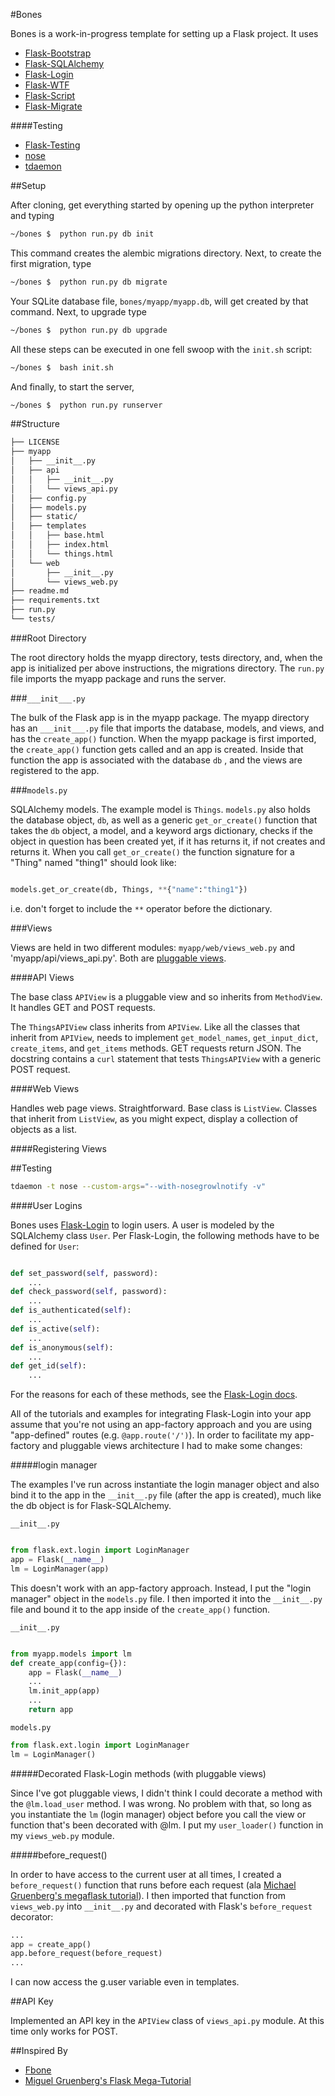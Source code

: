 #Bones

Bones is a work-in-progress template for setting up a Flask project.  It uses

-  [Flask-Bootstrap](https://github.com/mbr/flask-bootstrap)
-  [Flask-SQLAlchemy](http://pythonhosted.org/Flask-SQLAlchemy/)
-  [Flask-Login](http://flask-login.readthedocs.org/en/latest/)
-  [Flask-WTF](https://flask-wtf.readthedocs.org/en/latest/)
-  [Flask-Script](http://flask-script.readthedocs.org/en/latest/)
-  [Flask-Migrate](https://github.com/miguelgrinberg/Flask-Migrate)

####Testing

-  [Flask-Testing](https://github.com/jarus/flask-testing)
-  [nose](http://nose.readthedocs.org/en/latest/)
-  [tdaemon](https://github.com/brunobord/tdaemon)

##Setup

After cloning, get everything started by opening up the python interpreter and typing

~~~.bash
~/bones $  python run.py db init
~~~

This command creates the alembic migrations directory.
Next, to create the first migration, type

~~~.bash
~/bones $  python run.py db migrate
~~~

Your SQLite database file, `bones/myapp/myapp.db`, will get created by that command.
Next, to upgrade type

~~~.bash
~/bones $  python run.py db upgrade
~~~

All these steps can be executed in one fell swoop with the `init.sh` script:

~~~bash
~/bones $  bash init.sh
~~~

And finally, to start the server,

~~~.bash
~/bones $  python run.py runserver
~~~

##Structure

~~~.bash
├── LICENSE
├── myapp
│   ├── __init__.py
│   ├── api
│   │   ├── __init__.py
│   │   └── views_api.py
│   ├── config.py
│   ├── models.py
│   ├── static/
│   ├── templates
│   │   ├── base.html
│   │   ├── index.html
│   │   └── things.html
│   └── web
│       ├── __init__.py
│       └── views_web.py
├── readme.md
├── requirements.txt
├── run.py
└── tests/
~~~

###Root Directory

The root directory holds the myapp directory, tests directory, and, when the app is initialized per above instructions, the migrations directory.  The `run.py` file imports the myapp package and runs the server.

###`___init___.py`

The bulk of the Flask app is in the myapp package.  The myapp directory has an `___init___.py` file that imports the database, models, and views, and has the `create_app()` function.  When the myapp package is first imported, the `create_app()` function gets called and an app is created.  Inside that function the app is associated with the database `db` , and the views are registered to the app.

###`models.py`

SQLAlchemy models.  The example model is `Things`.  `models.py` also holds the database object, `db`, as well as a generic `get_or_create()` function that takes the `db` object, a model, and a keyword args dictionary, checks if the object in question has been created yet, if it has returns it, if not creates and returns it.  When you call `get_or_create()` the function signature for a "Thing" named "thing1" should look like:

~~~python

models.get_or_create(db, Things, **{"name":"thing1"})
~~~

i.e. don't forget to include the `**` operator before the dictionary.

###Views

Views are held in two different modules: `myapp/web/views_web.py` and 'myapp/api/views_api.py'.  Both are [pluggable views](http://flask.pocoo.org/docs/views/).

####API Views

The base class `APIView` is a pluggable view and so inherits from `MethodView`.  It handles GET and POST requests.

The `ThingsAPIView` class inherits from `APIView`.  Like all the classes that inherit from `APIView`, needs to implement `get_model_names`, `get_input_dict`, `create_items`, and `get_items` methods.  GET requests return JSON.  The docstring contains a `curl` statement that tests `ThingsAPIView` with a generic POST request.

####Web Views

Handles web page views.  Straightforward.  Base class is `ListView`.  Classes that inherit from `ListView`, as you might expect, display a collection of objects as a list.

####Registering Views

##Testing

~~~bash
tdaemon -t nose --custom-args="--with-nosegrowlnotify -v"
~~~


####User Logins

Bones uses [Flask-Login](http://flask-login.readthedocs.org/en/latest/) to login users.  A user is modeled by the SQLAlchemy class `User`.  Per Flask-Login, the following methods have to be defined  for `User`:
~~~python

def set_password(self, password):
    ...
def check_password(self, password):
    ...
def is_authenticated(self):
    ...
def is_active(self):
    ...
def is_anonymous(self):
    ...
def get_id(self):
    ...

~~~

For the reasons for each of these methods, see the [Flask-Login docs](http://flask-login.readthedocs.org/en/latest/).

All of the tutorials and examples for integrating Flask-Login into your app assume that you're not using an app-factory approach and you are using "app-defined" routes (e.g. `@app.route('/')`).  In order to facilitate my app-factory and pluggable views architecture I had to make some changes:

#####login manager

The examples I've run across instantiate the login manager object and also bind it to the app in the `__init__.py` file (after the app is created), much like the db object is for Flask-SQLAlchemy.

`__init__.py`
~~~python

from flask.ext.login import LoginManager
app = Flask(__name__)
lm = LoginManager(app)

~~~

This doesn't work with an app-factory approach.  Instead, I put the  "login manager" object in the `models.py` file.  I then imported it into the `__init__.py` file and bound it to the app inside of the `create_app()` function.


`__init__.py`
~~~python

from myapp.models import lm
def create_app(config={}):
    app = Flask(__name__)
    ...
    lm.init_app(app)
    ...
    return app

~~~

`models.py`
~~~python
from flask.ext.login import LoginManager
lm = LoginManager()
~~~

#####Decorated Flask-Login methods (with pluggable views)

Since I've got pluggable views, I didn't think I could decorate a method with the `@lm.load_user` method.  I was wrong.  No problem with that, so long as you instantiate the `lm` (login manager) object before you call the view or function that's been decorated with @lm.  I put my `user_loader()` function in my `views_web.py` module.

#####before_request()

In order to have access to the current user at all times, I created a `before_request()` function that runs before each request (ala [Michael Gruenberg's megaflask tutorial](http://blog.miguelgrinberg.com/post/the-flask-mega-tutorial-part-v-user-logins)).  I then imported that function from `views_web.py` into `__init__.py` and decorated with Flask's `before_request` decorator:

~~~python
...
app = create_app()
app.before_request(before_request)
...

~~~

I can now access the g.user variable even in templates.

##API Key

Implemented an API key in the `APIView` class of `views_api.py` module. At this time only works for POST.


##Inspired By

-  [Fbone](https://github.com/imwilsonxu/fbone)
-  [Miguel Gruenberg's Flask Mega-Tutorial](http://blog.miguelgrinberg.com/post/the-flask-mega-tutorial-part-i-hello-world)
